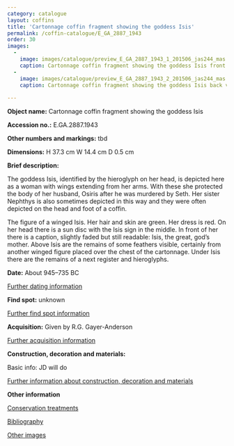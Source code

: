 ```yaml
---
category: catalogue
layout: coffins
title: 'Cartonnage coffin fragment showing the goddess Isis'
permalink: /coffin-catalogue/E_GA_2887_1943
order: 30
images: 
  -
    image: images/catalogue/preview_E_GA_2887_1943_1_201506_jas244_mas.jpg
    caption: Cartonnage coffin fragment showing the goddess Isis front view
  -
    image: images/catalogue/preview_E_GA_2887_1943_2_201506_jas244_mas.jpg
    caption: Cartonnage coffin fragment showing the goddess Isis back view with markings
   
---
```


**Object name:** 
Cartonnage coffin fragment showing the goddess Isis

**Accession no.:** 
E.GA.2887.1943

**Other numbers and markings:**
tbd

**Dimensions:** 
H 37.3 cm
W 14.4 cm
D 0.5 cm

**Brief description:** 

The goddess Isis, identified by the hieroglyph on her head, is depicted here as a woman with wings extending from her arms. With these she protected the body of her husband, Osiris after he was murdered by Seth. Her sister Nephthys is also sometimes depicted in this way and they were often depicted on the head and foot of a coffin. 


The figure of a winged Isis. Her hair and skin are green. Her dress is red. On her head there is a sun disc with the Isis sign in the middle. In front of her there is a caption, slightly faded but still readable: Isis, the great, god’s mother. Above Isis are the remains of some feathers visible, certainly from another winged figure placed over the chest of the cartonnage. Under Isis there are the remains of a next register and hieroglyphs.



**Date:**
About 945–735 BC

[Further dating information](/catalogue_extras/E_GA_2887_1943_dating)

**Find spot:**
unknown

[Further find spot information](/catalogue_extras/E_GA_2887_1943_findspot)

**Acquisition:**
Given by R.G. Gayer-Anderson

[Further acquisition information](/catalogue_extras/E_GA_2887_1943_acquisition)

**Construction, decoration and materials:**

Basic info: JD will do

[Further information about construction, decoration and materials](/catalogue_extras/E_GA_2887_1943_materials)


**Other information**

[Conservation treatments](/catalogue_extras/E_GA_2887_1943_conservation)

[Bibliography](/catalogue_extras/E_GA_2887_1943_bibliography)

[Other images](/catalogue_extras/E_GA_2887_1943_imagesheet)


